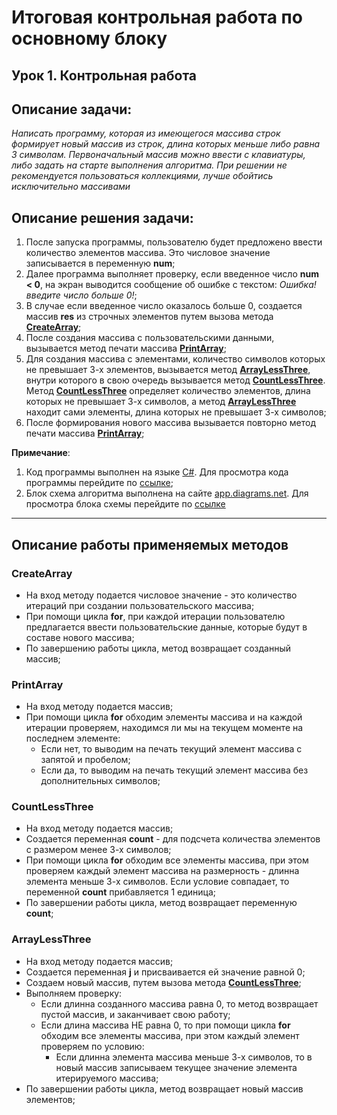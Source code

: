 # Итоговая контрольная работа по основному блоку
## Урок 1. Контрольная работа
## **Описание задачи**: 
*Написать программу, которая из имеющегося массива строк формирует новый массив из строк, длина которых меньше либо равна 3 символам. Первоначальный массив можно ввести с клавиатуры, либо задать на старте выполнения алгоритма. При решении не рекомендуется пользоваться коллекциями, лучше обойтись исключительно массивами*


## Описание решения задачи:
1. После запуска программы, пользователю будет предложено ввести количество элементов массива. Это числовое значение записывается в переменную **num**;
2. Далее программа выполняет проверку, если введенное число **num < 0**, на экран выводится сообщение об ошибке с текстом: *Ошибка! введите число больше 0!*;
3. В случае если введенное число оказалось больше 0, создается массив **res** из строчных элементов путем вызова метода **[CreateArray](#createarray)**;
4. После создания массива с пользовательскими данными, вызывается метод печати массива **[PrintArray](#printarray)**;
5. Для создания массива с элементами, количество символов которых не превышает 3-х элементов, вызывается метод **[ArrayLessThree](#arraylessthree)**, внутри которого в свою очередь вызывается метод **[CountLessThree](#countlessthree)**. Метод **[CountLessThree](#countlessthree)** определяет количество элементов, длина которых не превышает 3-х символов, а метод **[ArrayLessThree](#arraylessthree)** находит сами элементы, длина которых не превышает 3-х символов;
6. После формирования нового массива вызывается повторно метод печати массива **[PrintArray](#printarray)**;

__Примечание__:

1. Код программы выполнен на языке [С#](https://learn.microsoft.com/ru-ru/dotnet/csharp/tour-of-csharp/). Для просмотра кода программы перейдите по [ссылке](CW_Task_1/Program.cs);
2. Блок схема алгоритма выполнена на сайте [app.diagrams.net](https://app.diagrams.net/). Для просмотра блока схемы перейдите по [ссылке](CW_Task_1/CW_Task_1_BlockScheme.png)
----------------------------------------------------------------------

## Описание работы применяемых методов

### CreateArray
* На вход методу подается числовое значение - это количество итераций при создании пользовательского массива;
* При помощи цикла **for**, при каждой итерации пользователю предлагается ввести пользовательские данные, которые будут в составе нового массива;
* По завершению работы цикла, метод возвращает созданный массив;


### PrintArray

* На вход методу подается массив;
* При помощи цикла **for** обходим элементы массива и на каждой итерации проверяем, находимся ли мы на текущем моменте на последнем элементе:
    * Если нет, то выводим на печать текущий элемент массива с запятой и пробелом;
    * Если да, то выводим на печать текущий элемент массива без дополнительных символов;

### CountLessThree

* На вход методу подается массив;
* Создается переменная **count** - для подсчета количества элементов с размером менее 3-х символов;
* При помощи цикла **for** обходим все элементы массива, при этом проверяем каждый элемент массива на размерность - длинна элемента меньше 3-х символов. Если условие совпадает, то переменной **count** прибавляется 1 единица;
* По завершении работы цикла, метод возвращает переменную **count**;

### ArrayLessThree

* На вход методу подается массив;
* Создается переменная **j** и присваивается ей значение равной 0;
* Создаем новый массив, путем вызова метода **[CountLessThree](#countlessthree)**;
* Выполняем проверку:
    * Если длинна созданного массива равна 0, то метод возвращает пустой массив, и заканчивает свою работу;
    * Если длина массива НЕ равна 0, то при помощи цикла **for** обходим все элементы массива, при этом каждый элемент проверяем по условию: 
        * Если длинна элемента массива меньше 3-х символов, то в новый массив записываем текущее значение элемента итерируемого массива;
* По завершении работы цикла, метод возвращает новый массив элементов;
